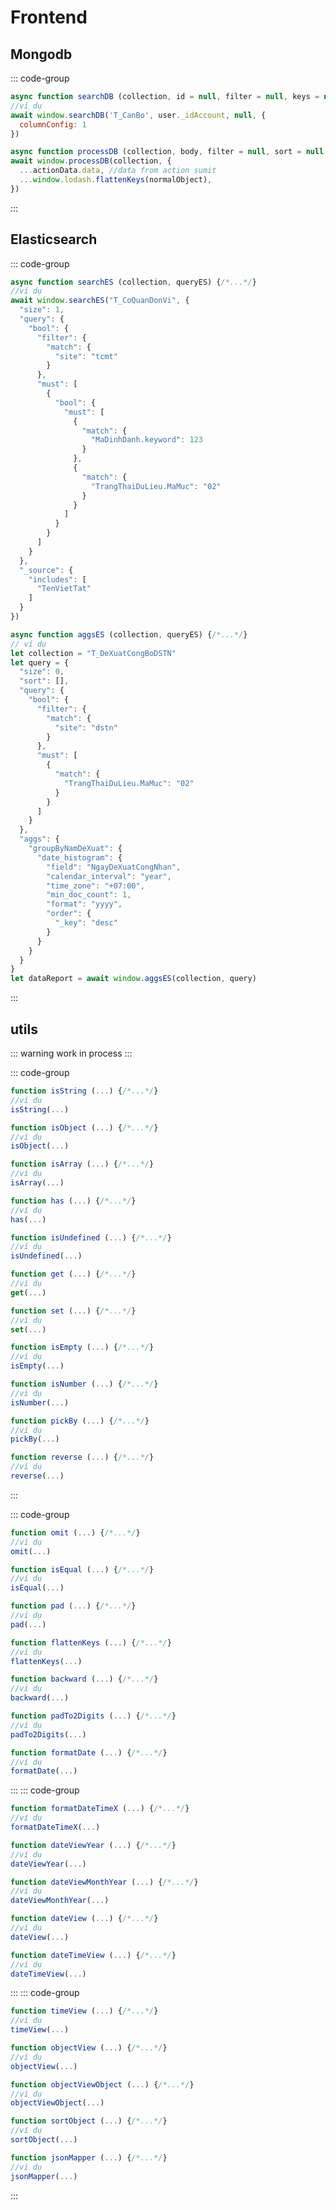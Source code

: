 # Frontend
## Mongodb
::: code-group
```js [searchDB]
async function searchDB (collection, id = null, filter = null, keys = null) {/*...*/}
//ví dụ
await window.searchDB('T_CanBo', user._idAccount, null, {
  columnConfig: 1
})
```

```js [processDB]
async function processDB (collection, body, filter = null, sort = null, skip = 0) {/*...*/}
await window.processDB(collection, {
  ...actionData.data, //data from action sumit
  ...window.lodash.flattenKeys(normalObject),
})
```
:::

## Elasticsearch
::: code-group
```js [searchES]
async function searchES (collection, queryES) {/*...*/}
//ví dụ
await window.searchES("T_CoQuanDonVi", {
  "size": 1,
  "query": {
    "bool": {
      "filter": {
        "match": {
          "site": "tcmt"
        }
      },
      "must": [
        {
          "bool": {
            "must": [
              {
                "match": {
                  "MaDinhDanh.keyword": 123
                }
              },
              {
                "match": {
                  "TrangThaiDuLieu.MaMuc": "02"
                }
              }
            ]
          }
        }
      ]
    }
  },
  "_source": {
    "includes": [
      "TenVietTat"
    ]
  }
})
```
```js [aggsES]
async function aggsES (collection, queryES) {/*...*/}
// ví dụ
let collection = "T_DeXuatCongBoDSTN"
let query = {
  "size": 0,
  "sort": [],
  "query": {
    "bool": {
      "filter": {
        "match": {
          "site": "dstn"
        }
      },
      "must": [
        {
          "match": {
            "TrangThaiDuLieu.MaMuc": "02"
          }
        }
      ]
    }
  },
  "aggs": {
    "groupByNamDeXuat": {
      "date_histogram": {
        "field": "NgayDeXuatCongNhan",
        "calendar_interval": "year",
        "time_zone": "+07:00",
        "min_doc_count": 1,
        "format": "yyyy",
        "order": {
          "_key": "desc"
        }
      }
    }
  }
}
let dataReport = await window.aggsES(collection, query)
```
:::

## utils
::: warning
work in process
:::

::: code-group
```js [isString]
function isString (...) {/*...*/}
//ví dụ
isString(...)
```
```js [isObject]
function isObject (...) {/*...*/}
//ví dụ
isObject(...)
```
```js [isArray]
function isArray (...) {/*...*/}
//ví dụ
isArray(...)
```
```js [has]
function has (...) {/*...*/}
//ví dụ
has(...)
```
```js [isUndefined]
function isUndefined (...) {/*...*/}
//ví dụ
isUndefined(...)
```
```js [get]
function get (...) {/*...*/}
//ví dụ
get(...)
```
```js [set]
function set (...) {/*...*/}
//ví dụ
set(...)
```
```js [isEmpty]
function isEmpty (...) {/*...*/}
//ví dụ
isEmpty(...)
```
```js [isNumber]
function isNumber (...) {/*...*/}
//ví dụ
isNumber(...)
```
```js [pickBy]
function pickBy (...) {/*...*/}
//ví dụ
pickBy(...)
```
```js [reverse]
function reverse (...) {/*...*/}
//ví dụ
reverse(...)
```
:::

::: code-group
```js [omit]
function omit (...) {/*...*/}
//ví dụ
omit(...)
```
```js [isEqual]
function isEqual (...) {/*...*/}
//ví dụ
isEqual(...)
```
```js [pad]
function pad (...) {/*...*/}
//ví dụ
pad(...)
```
```js [flattenKeys]
function flattenKeys (...) {/*...*/}
//ví dụ
flattenKeys(...)
```
```js [backward]
function backward (...) {/*...*/}
//ví dụ
backward(...)
```
```js [padTo2Digits]
function padTo2Digits (...) {/*...*/}
//ví dụ
padTo2Digits(...)
```
```js [formatDate]
function formatDate (...) {/*...*/}
//ví dụ
formatDate(...)
```
:::
::: code-group
```js [formatDateTimeX]
function formatDateTimeX (...) {/*...*/}
//ví dụ
formatDateTimeX(...)
```
```js [dateViewYear]
function dateViewYear (...) {/*...*/}
//ví dụ
dateViewYear(...)
```
```js [dateViewMonthYear]
function dateViewMonthYear (...) {/*...*/}
//ví dụ
dateViewMonthYear(...)
```
```js [dateView]
function dateView (...) {/*...*/}
//ví dụ
dateView(...)
```
```js [dateTimeView]
function dateTimeView (...) {/*...*/}
//ví dụ
dateTimeView(...)
```
:::
::: code-group

```js [timeView]
function timeView (...) {/*...*/}
//ví dụ
timeView(...)
```
```js [objectView]
function objectView (...) {/*...*/}
//ví dụ
objectView(...)
```
```js [objectViewObject]
function objectViewObject (...) {/*...*/}
//ví dụ
objectViewObject(...)
```
```js [sortObject]
function sortObject (...) {/*...*/}
//ví dụ
sortObject(...)
```
```js [jsonMapper]
function jsonMapper (...) {/*...*/}
//ví dụ
jsonMapper(...)
```
:::